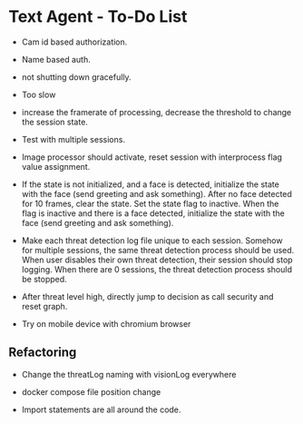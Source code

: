 # Text Agent - To-Do List

- Cam id based authorization.

- Name based auth.

- not shutting down gracefully.

- Too slow

- increase the framerate of processing, decrease the threshold to change the session state.

- Test with multiple sessions.

- Image processor should activate, reset session with interprocess flag value assignment.

- If the state is not initialized, and a face is detected, initialize the state with the face (send greeting and ask something).
  After no face detected for 10 frames, clear the state. Set the state flag to inactive. When the flag is inactive and there is a face detected, initialize the state with the face (send greeting and ask something).

- Make each threat detection log file unique to each session. Somehow for multiple sessions, the same threat detection process should be used. When user disables their own threat detection, their session should stop logging. When there are 0 sessions, the threat detection process should be stopped.

- After threat level high, directly jump to decision as call security and reset graph.

- Try on mobile device with chromium browser

## Refactoring

- Change the threatLog naming with visionLog everywhere

- docker compose file position change

- Import statements are all around the code.
